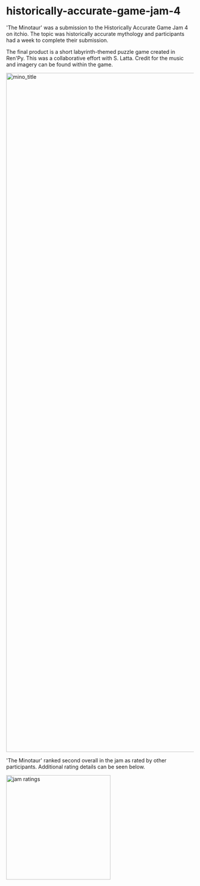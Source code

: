 # historically-accurate-game-jam-4

'The Minotaur' was a submission to the Historically Accurate Game Jam 4 on itchio.  The topic was historically accurate mythology and participants had a week to complete their submission.

The final product is a short labyrinth-themed puzzle game created in Ren'Py.  This was a collaborative effort with S. Latta. Credit for the music and imagery can be found within the game.

<img width="1820" alt="mino_title" src="https://user-images.githubusercontent.com/59377701/125166341-71f22b80-e158-11eb-8ec5-451f3ec10b5e.png">



'The Minotaur' ranked second overall in the jam as rated by other participants.  Additional rating details can be seen below.


<img width="280" alt="jam ratings" src="https://user-images.githubusercontent.com/59377701/125166302-37888e80-e158-11eb-9385-d1ea727b46d9.png">

